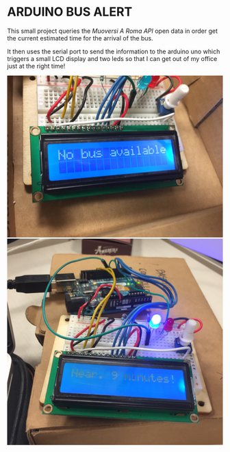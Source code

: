 # ARDUINO BUS ALERT
This small project queries the *Muoversi A Roma API* open data in order get the current estimated time for the arrival of the bus.

It then uses the serial port to send the information to the arduino uno which triggers a small LCD display and two leds so that I can get out of my office just at the right time!

![no-bus](images/no_bus.png)
![near](images/near.png)
